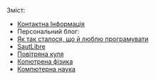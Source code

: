 Зміст:
 - [Контактна Інформація](./contact.md)
 - Персональний блог:
  - [Як так сталося, що й люблю програмувати](./PersonalBlog/hello-world.md)
  - [SautLibre](./PersonalBlog/saut-libre-parkour-team.md)
  - [Повітряна куля](./PersonalBlog/hot_air_baloon.md)
 - [Копютрена фізика](computationla-physics.md)
 - [Компютерна наука](WhatToLearn.md)
    
